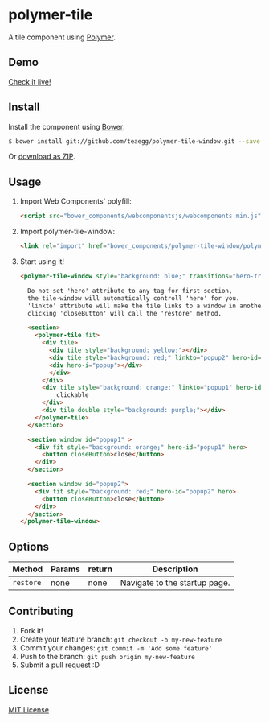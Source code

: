 # polymer-tile

A tile component using [Polymer](http://www.polymer-project.org/).

## Demo

[Check it live!](http://teaegg.github.io/polymer-tile-window)

## Install

Install the component using [Bower](http://bower.io/):

```sh
$ bower install git://github.com/teaegg/polymer-tile-window.git --save
```

Or [download as ZIP](https://github.com/teaegg/polymer-tile-window/archive/master.zip).

## Usage

1. Import Web Components' polyfill:

    ```html
    <script src="bower_components/webcomponentsjs/webcomponents.min.js"></script>
    ```

2. Import polymer-tile-window:

    ```html
    <link rel="import" href="bower_components/polymer-tile-window/polymer-tile-window.html">
    ```

3. Start using it!

    ```html
    <polymer-tile-window style="background: blue;" transitions="hero-transition">
    
      Do not set 'hero' attribute to any tag for first section, 
      the tile-window will automatically controll 'hero' for you.
      'linkto' attribute will make the tile links to a window in another section by id.
      clicking 'closeButton' will call the 'restore' method.

      <section>
        <polymer-tile fit> 
          <div tile>
            <div tile style="background: yellow;"></div>
            <div tile style="background: red;" linkto="popup2" hero-id="popup2">
            <div hero-i="popup"></div>
            </div>
          </div>
          <div tile style="background: orange;" linkto="popup1" hero-id="popup1">
              clickable
          </div>
          <div tile double style="background: purple;"></div>
        </polymer-tile>
      </section>

      <section window id="popup1" >
        <div fit style="background: orange;" hero-id="popup1" hero>
          <button closeButton>close</button>
        </div>
      </section>

      <section window id="popup2">
        <div fit style="background: red;" hero-id="popup2" hero>
          <button closeButton>close</button>
        </div>
      </section>
    </polymer-tile-window>
    ```

## Options

Method    | Params                   | return             | Description
---       | ---                      | ---                | ---
`restore` | none                     | none               | Navigate to the startup page.

## Contributing

1. Fork it!
2. Create your feature branch: `git checkout -b my-new-feature`
3. Commit your changes: `git commit -m 'Add some feature'`
4. Push to the branch: `git push origin my-new-feature`
5. Submit a pull request :D

## License

[MIT License](https://github.com/teaegg/polymer-tile-window/blob/master/LICENSE)
